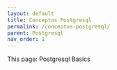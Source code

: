 ```yaml
---
layout: default
title: Conceptos Postgresql
permalink: /conceptos-postgresql/
parent: Postgresql
nav_order: 1
---
```


This page: Postgresql Basics
